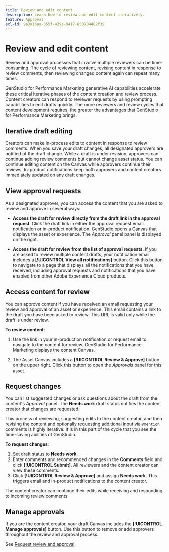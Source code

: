 ```yaml
---
title: Review and edit content
description: Learn how to review and edit content iteratively.
feature: Approval
exl-id: 9a3a15aa-355f-439e-9417-850704402f39
---
```

# Review and edit content

Review and approval processes that involve multiple reviewers can be time-consuming. The cycle of reviewing content, revising content in response to review comments, then reviewing changed content again can repeat many times. 

GenStudio for Performance Marketing generative AI capabilities accelerate these critical iterative phases of the content creation and review process. Content creators can respond to reviewer requests by using prompting capabilities to edit drafts quickly. The more reviewers and review cycles that content development requires, the greater the advantages that GenStudio for Performance Marketing brings.

## Iterative draft editing

Creators can make in-process edits to content in response to review comments. When you save your draft changes, all designated approvers are notified of the draft change. While a draft is under revision, approvers can continue adding review comments but cannot change asset status. You can continue editing content on the Canvas while approvers continue their reviews. In-product notifications keep both approvers and content creators immediately updated on any draft changes.

## View approval requests

As a designated approver, you can access the content that you are asked to review and approve in several ways:

* **Access the draft for review directly from the draft link in the approval request**. Click the draft link in either the approval request email notification or in-product notification. GenStudio opens a Canvas that displays the asset or experience. The _Approval_ panel panel is displayed on the right. 

* **Access the draft for review from the list of approval requests**. If you are asked to review multiple content drafts, your notification email includes a **[!UICONTROL View all notifications]** button. Click this button to navigate to a page that displays all the notifications that you have received, including approval requests and notifications that you have enabled from other Adobe Experience Cloud products.

## Access content for review

You can approve content if you have received an email requesting your review and approval of an asset or experience. This email contains a link to the draft you have been asked to review. This URL is valid only while the draft is under review.

**To review content**:

1. Use the link in your in-production notification or request email to navigate to the content for review. GenStudio for Performance Marketing displays the content Canvas.

1. The Asset Canvas includes a **[!UICONTROL Review & Approve]** button on the upper right. Click this button to open the _Approvals_ panel for this asset.

## Request changes

You can list suggested changes or ask questions about the draft from the content's _Approval_ panel. The **Needs work** draft status notifies the content creator that changes are requested.

This process of reviewing, suggesting edits to the content creator, and then revising the content and optionally requesting additional input via `@mention` comments is highly iterative. It is in this part of the cycle that you see the time-saving abilities of GenStudio.

**To request changes**:

1. Set draft status to **Needs work**. 
1. Enter comments and recommended changes in the **Comments** field and click **[!UICONTROL Submit]**. All reviewers and the content creator can view these comments.
1. Click **[!UICONTROL Review & Approve]** and assign **Needs work**. This triggers email and in-product notifications to the content creator.

The content creator can continue their edits while receiving and responding to incoming review comments.

## Manage approvals

If you are the content creator, your draft Canvas includes the **[!UICONTROL Manage approvals]** button. Use this button to remove or add approvers throughout the review and approval process.

See [Request review and approval](./request-review.md).
